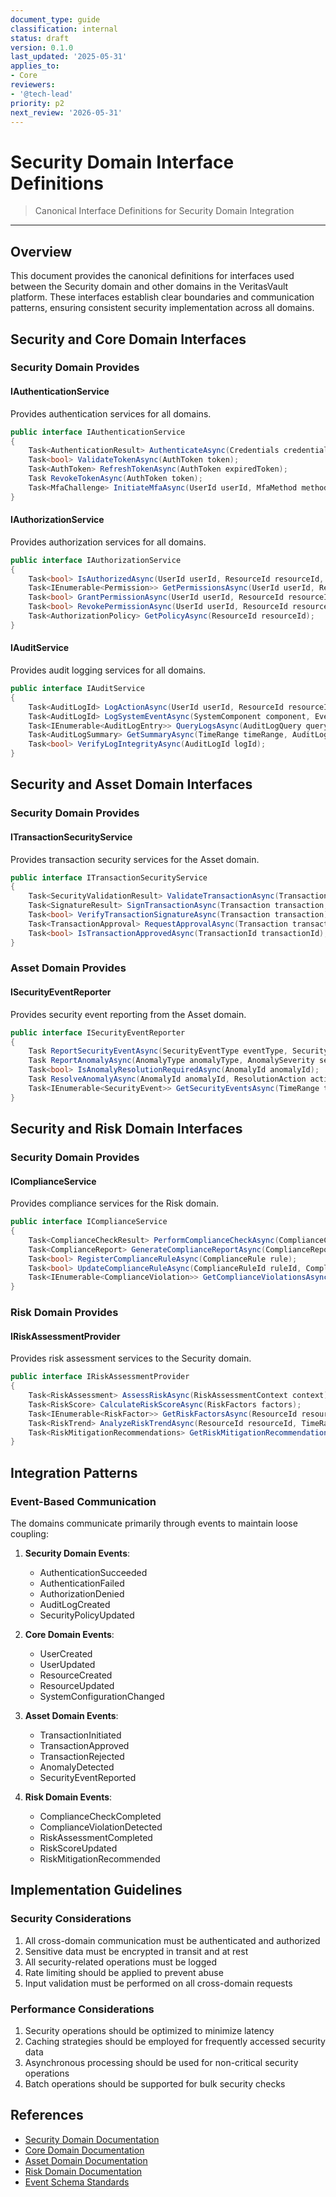 ```yaml
---
document_type: guide
classification: internal
status: draft
version: 0.1.0
last_updated: '2025-05-31'
applies_to:
- Core
reviewers:
- '@tech-lead'
priority: p2
next_review: '2026-05-31'
---
```


# Security Domain Interface Definitions

> Canonical Interface Definitions for Security Domain Integration

---

## Overview

This document provides the canonical definitions for interfaces used between the Security domain and other domains in the VeritasVault platform. These interfaces establish clear boundaries and communication patterns, ensuring consistent security implementation across all domains.

## Security and Core Domain Interfaces

### Security Domain Provides

#### IAuthenticationService

Provides authentication services for all domains.

```csharp
public interface IAuthenticationService
{
    Task<AuthenticationResult> AuthenticateAsync(Credentials credentials);
    Task<bool> ValidateTokenAsync(AuthToken token);
    Task<AuthToken> RefreshTokenAsync(AuthToken expiredToken);
    Task RevokeTokenAsync(AuthToken token);
    Task<MfaChallenge> InitiateMfaAsync(UserId userId, MfaMethod method);
}
```

#### IAuthorizationService

Provides authorization services for all domains.

```csharp
public interface IAuthorizationService
{
    Task<bool> IsAuthorizedAsync(UserId userId, ResourceId resourceId, Permission permission);
    Task<IEnumerable<Permission>> GetPermissionsAsync(UserId userId, ResourceId resourceId);
    Task<bool> GrantPermissionAsync(UserId userId, ResourceId resourceId, Permission permission);
    Task<bool> RevokePermissionAsync(UserId userId, ResourceId resourceId, Permission permission);
    Task<AuthorizationPolicy> GetPolicyAsync(ResourceId resourceId);
}
```

#### IAuditService

Provides audit logging services for all domains.

```csharp
public interface IAuditService
{
    Task<AuditLogId> LogActionAsync(UserId userId, ResourceId resourceId, ActionType action, ActionResult result);
    Task<AuditLogId> LogSystemEventAsync(SystemComponent component, EventType eventType, EventSeverity severity);
    Task<IEnumerable<AuditLogEntry>> QueryLogsAsync(AuditLogQuery query);
    Task<AuditLogSummary> GetSummaryAsync(TimeRange timeRange, AuditLogFilter filter);
    Task<bool> VerifyLogIntegrityAsync(AuditLogId logId);
}
```

## Security and Asset Domain Interfaces

### Security Domain Provides

#### ITransactionSecurityService

Provides transaction security services for the Asset domain.

```csharp
public interface ITransactionSecurityService
{
    Task<SecurityValidationResult> ValidateTransactionAsync(Transaction transaction);
    Task<SignatureResult> SignTransactionAsync(Transaction transaction, SigningKey key);
    Task<bool> VerifyTransactionSignatureAsync(Transaction transaction);
    Task<TransactionApproval> RequestApprovalAsync(Transaction transaction, ApprovalPolicy policy);
    Task<bool> IsTransactionApprovedAsync(TransactionId transactionId);
}
```

### Asset Domain Provides

#### ISecurityEventReporter

Provides security event reporting from the Asset domain.

```csharp
public interface ISecurityEventReporter
{
    Task ReportSecurityEventAsync(SecurityEventType eventType, SecurityEventSeverity severity, string description);
    Task ReportAnomalyAsync(AnomalyType anomalyType, AnomalySeverity severity, AnomalyContext context);
    Task<bool> IsAnomalyResolutionRequiredAsync(AnomalyId anomalyId);
    Task ResolveAnomalyAsync(AnomalyId anomalyId, ResolutionAction action);
    Task<IEnumerable<SecurityEvent>> GetSecurityEventsAsync(TimeRange timeRange, SecurityEventFilter filter);
}
```

## Security and Risk Domain Interfaces

### Security Domain Provides

#### IComplianceService

Provides compliance services for the Risk domain.

```csharp
public interface IComplianceService
{
    Task<ComplianceCheckResult> PerformComplianceCheckAsync(ComplianceCheckType checkType, ResourceId resourceId);
    Task<ComplianceReport> GenerateComplianceReportAsync(ComplianceReportType reportType, TimeRange timeRange);
    Task<bool> RegisterComplianceRuleAsync(ComplianceRule rule);
    Task<bool> UpdateComplianceRuleAsync(ComplianceRuleId ruleId, ComplianceRule updatedRule);
    Task<IEnumerable<ComplianceViolation>> GetComplianceViolationsAsync(TimeRange timeRange, ComplianceViolationFilter filter);
}
```

### Risk Domain Provides

#### IRiskAssessmentProvider

Provides risk assessment services to the Security domain.

```csharp
public interface IRiskAssessmentProvider
{
    Task<RiskAssessment> AssessRiskAsync(RiskAssessmentContext context);
    Task<RiskScore> CalculateRiskScoreAsync(RiskFactors factors);
    Task<IEnumerable<RiskFactor>> GetRiskFactorsAsync(ResourceId resourceId);
    Task<RiskTrend> AnalyzeRiskTrendAsync(ResourceId resourceId, TimeRange timeRange);
    Task<RiskMitigationRecommendations> GetRiskMitigationRecommendationsAsync(RiskAssessmentId assessmentId);
}
```

## Integration Patterns

### Event-Based Communication

The domains communicate primarily through events to maintain loose coupling:

1. **Security Domain Events**:
   - AuthenticationSucceeded
   - AuthenticationFailed
   - AuthorizationDenied
   - AuditLogCreated
   - SecurityPolicyUpdated

2. **Core Domain Events**:
   - UserCreated
   - UserUpdated
   - ResourceCreated
   - ResourceUpdated
   - SystemConfigurationChanged

3. **Asset Domain Events**:
   - TransactionInitiated
   - TransactionApproved
   - TransactionRejected
   - AnomalyDetected
   - SecurityEventReported

4. **Risk Domain Events**:
   - ComplianceCheckCompleted
   - ComplianceViolationDetected
   - RiskAssessmentCompleted
   - RiskScoreUpdated
   - RiskMitigationRecommended

## Implementation Guidelines

### Security Considerations

1. All cross-domain communication must be authenticated and authorized
2. Sensitive data must be encrypted in transit and at rest
3. All security-related operations must be logged
4. Rate limiting should be applied to prevent abuse
5. Input validation must be performed on all cross-domain requests

### Performance Considerations

1. Security operations should be optimized to minimize latency
2. Caching strategies should be employed for frequently accessed security data
3. Asynchronous processing should be used for non-critical security operations
4. Batch operations should be supported for bulk security checks

## References

* [Security Domain Documentation](../../Monitoring/README.md)
* [Core Domain Documentation](../../Monitoring/README.md)
* [Asset Domain Documentation](../../Monitoring/README.md)
* [Risk Domain Documentation](../../Monitoring/README.md)
* [Event Schema Standards](../../Monitoring/README.md)
